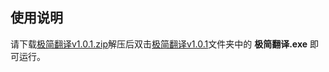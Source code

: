 ## 使用说明

请下载[极简翻译v1.0.1.zip](https://github.com/X-CenD-Hai/-/raw/master/build/%E6%9E%81%E7%AE%80%E7%BF%BB%E8%AF%91v1.0.1/%E6%9E%81%E7%AE%80%E7%BF%BB%E8%AF%91v1.0.1.zip)解压后双击[极简翻译v1.0.1](https://github.com/X-CenD-Hai/-/tree/master/build/%E6%9E%81%E7%AE%80%E7%BF%BB%E8%AF%91v1.0.1)文件夹中的 __极简翻译.exe__ 即可运行。
